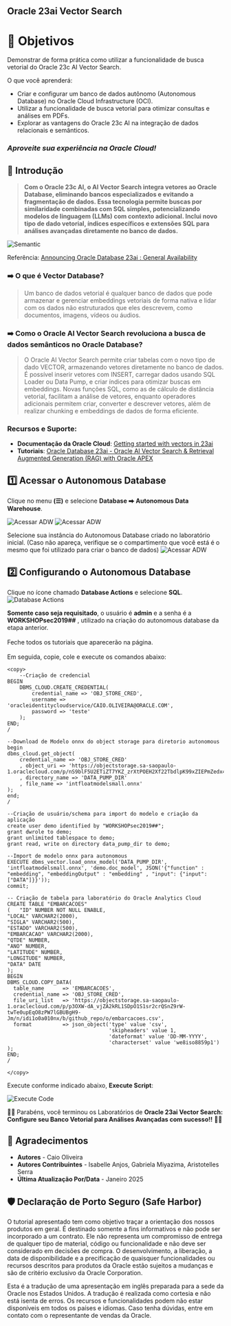 ## Oracle 23ai Vector Search

# 🎯 **Objetivos**

Demonstrar de forma prática como utilizar a funcionalidade de busca vetorial do Oracle 23c AI Vector Search.

O que você aprenderá:

- Criar e configurar um banco de dados autônomo (Autonomous Database) no Oracle Cloud Infrastructure (OCI).
- Utilizar a funcionalidade de busca vetorial para otimizar consultas e análises em PDFs.
- Explorar as vantagens do Oracle 23c AI na integração de dados relacionais e semânticos.

### _**Aproveite sua experiência na Oracle Cloud!**_


## 📌 Introdução

>**Com o Oracle 23c AI, o AI Vector Search integra vetores ao Oracle Database, eliminando bancos especializados e evitando a fragmentação de dados. Essa tecnologia permite buscas por similaridade combinadas com SQL simples, potencializando modelos de linguagem (LLMs) com contexto adicional. Inclui novo tipo de dado vetorial, índices específicos e extensões SQL para análises avançadas diretamente no banco de dados.** 

![Semantic](images/semantic.png)

Referência: [Announcing Oracle Database 23ai : General Availability
](https://blogs.oracle.com/database/post/oracle-23ai-now-generally-available)

### ➡️ **O que é Vector Database?**

> Um banco de dados vetorial é qualquer banco de dados que pode armazenar e gerenciar embeddings vetoriais de forma nativa e lidar com os dados não estruturados que eles descrevem, como documentos, imagens, vídeos ou áudios.


### ➡️ **Como o Oracle AI Vector Search revoluciona a busca de dados semânticos no Oracle Database?**

> O Oracle AI Vector Search permite criar tabelas com o novo tipo de dado VECTOR, armazenando vetores diretamente no banco de dados. É possível inserir vetores com INSERT, carregar dados usando SQL Loader ou Data Pump, e criar índices para otimizar buscas em embeddings. Novas funções SQL, como as de cálculo de distância vetorial, facilitam a análise de vetores, enquanto operadores adicionais permitem criar, converter e descrever vetores, além de realizar chunking e embeddings de dados de forma eficiente.

### **Recursos e Suporte**:
- **Documentação da Oracle Cloud**: [Getting started with vectors in 23ai](https://blogs.oracle.com/coretec/post/getting-started-with-vectors-in-23ai)
- **Tutoriais**: [Oracle Database 23ai - Oracle AI Vector Search & Retrieval Augmented Generation (RAG) with Oracle APEX](https://www.linkedin.com/pulse/oracle-database-23ai-ai-vector-search-retrieval-augmented-rao-bqkcf/)

## 1️⃣ Acessar o Autonomous Database
Clique no menu **(☰)** e selecione **Database ⮕ Autonomous Data Warehouse**.

   ![Acessar ADW](images/OCIADW1.png)
   ![Acessar ADW](images/OCIADW2.png)

Selecione sua instância do Autonomous Database criado no laboratório inicial. (Caso não apareça, verifique se o compartimento que você está é o mesmo que foi utilizado para criar o banco de dados)
   ![Acessar ADW](images/OCIADW3.png)


## 2️⃣ Configurando o Autonomous Database

Clique no ícone chamado **Database Actions** e selecione **SQL**.
![Database Actions](images/database-actions.png)

**Somente caso seja requisitado**, o usuário é **admin** e a senha é a **WORKSHOPsec2019##** , utilizado na criação do autonomous database da etapa anterior.
<br> 
<br>
Feche todos os tutoriais que aparecerão na página.
<br>
<br>
Em seguida, copie, cole e execute os comandos abaixo:


    <copy>  
        --Criação de credencial
    BEGIN
        DBMS_CLOUD.CREATE_CREDENTIAL(
            credential_name => 'OBJ_STORE_CRED',
            username => 'oracleidentitycloudservice/CAIO.OLIVEIRA@ORACLE.COM',
            password => 'teste'
        );
    END;
    /

    --Download de Modelo onnx do object storage para diretorio autonomous
    begin
    dbms_cloud.get_object(
        credential_name => 'OBJ_STORE_CRED'
        , object_uri => 'https://objectstorage.sa-saopaulo-1.oraclecloud.com/p/nS9blF5U2ETiZT7YKZ_zrXtPOEH2Xf22TbdlpK99xZIEPmZedx4_eFBX4khYykmw/n/idi1o0a010nx/b/TDC/o/intfloatmodelsmall.onnx'
        , directory_name => 'DATA_PUMP_DIR'
        , file_name => 'intfloatmodelsmall.onnx'
    );
    end;
    /

    --Criação de usuário/schema para import do modelo e criação da aplicação
    create user demo identified by "WORKSHOPsec2019##";
    grant dwrole to demo;
    grant unlimited tablespace to demo;
    grant read, write on directory data_pump_dir to demo;

    --Import de modelo onnx para autonomous
    EXECUTE dbms_vector.load_onnx_model('DATA_PUMP_DIR', 'intfloatmodelsmall.onnx', 'demo.doc_model', JSON('{"function" : "embedding", "embeddingOutput" : "embedding" , "input": {"input": ["DATA"]}}'));
    commit;

    -- Criação de tabela para laboratório do Oracle Analytics Cloud
    CREATE TABLE "EMBARCACOES"
    (	"ID" NUMBER NOT NULL ENABLE,
	"LOCAL" VARCHAR2(2000),
	"SIGLA" VARCHAR2(500),
	"ESTADO" VARCHAR2(500),
	"EMBARCACAO" VARCHAR2(2000),
	"QTDE" NUMBER,
	"ANO" NUMBER,
	"LATITUDE" NUMBER,
	"LONGITUDE" NUMBER,
	"DATA" DATE
    );
    BEGIN
    DBMS_CLOUD.COPY_DATA(
      table_name      => 'EMBARCACOES',
      credential_name => 'OBJ_STORE_CRED',
      file_uri_list   => 'https://objectstorage.sa-saopaulo-1.oraclecloud.com/p/p3OXW-dA_vjZA2kRL1SDpO1S1sr2crQSnZ9rW-twTe0upEqO8zPW7lGBUBgH9-Jm/n/idi1o0a010nx/b/github_repo/o/embarcacoes.csv',
      format          => json_object('type' value 'csv',
                                     'skipheaders' value 1,
                                     'dateformat' value 'DD-MM-YYYY',
                                     'characterset' value 'we8iso8859p1')
    );
    END;
    /

    </copy>

Execute conforme indicado abaixo, **Execute Script**:

![Execute Code](images\execute-code.png)

🎉🎉 Parabéns, você terminou os Laboratórios de **Oracle 23ai Vector Search: Configure seu Banco Vetorial para Análises Avançadas com sucesso!!** 🎉🎉

## 👥 Agradecimentos

- **Autores** - Caio Oliveira
- **Autores Contribuintes** - Isabelle Anjos, Gabriela Miyazima, Aristotelles Serra
- **Última Atualização Por/Data** - Janeiro 2025

## 🛡️ Declaração de Porto Seguro (Safe Harbor)

O tutorial apresentado tem como objetivo traçar a orientação dos nossos produtos em geral. É destinado somente a fins informativos e não pode ser incorporado a um contrato. Ele não representa um compromisso de entrega de qualquer tipo de material, código ou funcionalidade e não deve ser considerado em decisões de compra. O desenvolvimento, a liberação, a data de disponibilidade e a precificação de quaisquer funcionalidades ou recursos descritos para produtos da Oracle estão sujeitos a mudanças e são de critério exclusivo da Oracle Corporation.

Esta é a tradução de uma apresentação em inglês preparada para a sede da Oracle nos Estados Unidos. A tradução é realizada como cortesia e não está isenta de erros. Os recursos e funcionalidades podem não estar disponíveis em todos os países e idiomas. Caso tenha dúvidas, entre em contato com o representante de vendas da Oracle. 
